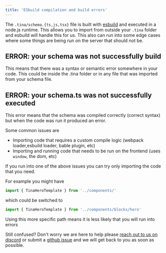 ```yaml
---
title: 'ESbuild compilation and build errors'
---
```


The `.tina/schema.{ts,js,tsx}` file is built with [esbuild](https://esbuild.github.io/) and executed in a node.js runtime. This allows you to import from outside your `.tina` folder and esbuild will handle this for us. This also can run into some edge cases where some things are being run on the server that should not be.

## ERROR: your schema was not successfully build

This means that there was a syntax or semantic error somewhere in your code. This could be inside the .tina folder or in any file that was imported from your schema file.

## ERROR: your schema.ts was not successfully executed

This error means that the schema was compiled correctly (correct syntax) but when the code was run it produced an error.

Some common issues are

- Importing code that requires a custom compile logic (webpack loader,esbuild loader, bable plugin, etc)
- Importing and running code that needs to be run on the frontend (uses `window`, the dom, etc)

If you run into one of the above issues you can try only importing the code that you need. 

For example you might have
```ts
import { TinaHeroTemplate } from '../components/' 
```
which could be switched to
```ts
import { TinaHeroTemplate } from '../components/blocks/hero'
```

Using this more specific path means it is less likely that you will run into errors


Still confused? Don't worry we are here to help please [reach out to us on discord](https://discord.gg/njvZZYHj2Q) or submit a [github issue](https://github.com/tinacms/tinacms/issues/new/choose) and we will get back to you as soon as possible. 